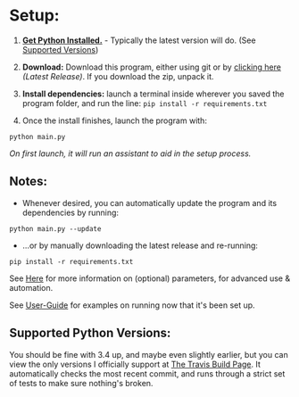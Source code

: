 # Setup:
1. **[Get Python Installed.](https://www.python.org/downloads/)** - Typically the latest version will do. 
(See [Supported Versions](#supported-python-versions))
2. **Download:** Download this program, either using git or by [clicking here](https://github.com/shadowmoose/RedditDownloader/releases/latest) *(Latest Release)*. If you download the zip, unpack it.
3. **Install dependencies:** launch a terminal inside wherever you saved the program folder, and run the line:
```pip install -r requirements.txt```

4. Once the install finishes, launch the program with:

```python main.py```

*On first launch, it will run an assistant to aid in the setup process.*

## Notes:

* Whenever desired, you can automatically update the program and its dependencies by running:

```python main.py --update```

* ...or by manually downloading the latest release and re-running:

```pip install -r requirements.txt```

See [Here](../Arguments.md) for more information on (optional) parameters, for advanced use & automation.

See [User-Guide](./User_Guide.md) for examples on running now that it's been set up.

## Supported Python Versions:
You should be fine with 3.4 up, and maybe even slightly earlier, but you can view the only versions I officially support at [The Travis Build Page](https://travis-ci.org/shadowmoose/RedditDownloader). It automatically checks the most recent commit, and runs through a strict set of tests to make sure nothing's broken.
